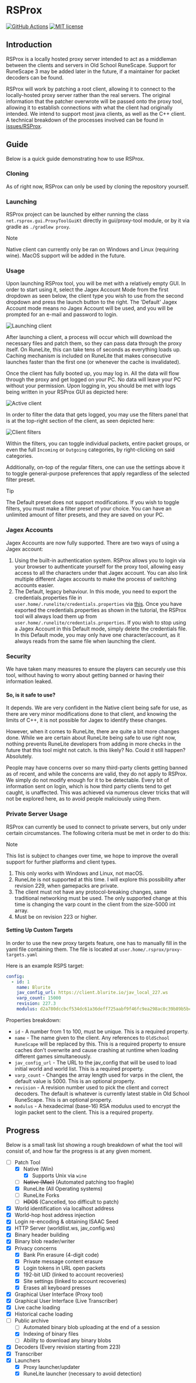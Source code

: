 # RSProx

[![GitHub Actions][actions-badge]][actions] [![MIT license][mit-badge]][mit]

## Introduction
RSProx is a locally hosted proxy server intended to act as a middleman between the clients and servers in Old School RuneScape.
Support for RuneScape 3 may be added later in the future, if a maintainer for packet decoders can be found.

RSProx will work by patching a root client, allowing it to connect to the locally-hosted proxy server rather than the real servers.
The original information that the patcher overwrote will be passed onto the proxy tool, allowing it to establish connections with
what the client had originally intended. We intend to support most java clients, as well as the C++ client.
A technical breakdown of the processes involved can be found in [issues/RSProx](https://github.com/blurite/rsprox/issues/1).

## Guide
Below is a quick guide demonstrating how to use RSProx.

### Cloning
As of right now, RSProx can only be used by cloning the repository yourself.

### Launching
RSProx project can be launched by either running the class
`net.rsprox.gui.ProxyToolGuiKt` directly in gui/proxy-tool module,
or by it via gradle as `./gradlew proxy`.

> [!NOTE]
> Native client can currently only be ran on Windows and Linux (requiring wine).
> MacOS support will be added in the future.

### Usage
Upon launching RSProx tool, you will be met with a relatively empty GUI.
In order to start using it, select the Jagex Account Mode from the first
dropdown as seen below, the client type you wish to use from the second
dropdown and press the launch button to the right.
The 'Default' Jagex Account mode means no Jagex Account will be used, and
you will be prompted for an e-mail and password to login.

![Launching client](https://media.z-kris.com/2024/10/javaw_Zdj10a5jq8.png)

After launching a client, a process will occur which will download the necessary
files and patch them, so they can pass data through the proxy itself.
On RuneLite, this can take tens of seconds as everything loads up. Caching
mechanism is included on RuneLite that makes consecutive launches faster than
the first one (or whenever the cache is invalidated).

Once the client has fully booted up, you may log in. All the data will flow
through the proxy and get logged on your PC. No data will leave your PC without
your permission.
Upon logging in, you should be met with logs being written in your RSProx GUI
as depicted here:

![Active client](https://media.z-kris.com/2024/10/javaw_WGRZzk1wtT.png)

In order to filter the data that gets logged, you may use the filters panel
that is at the top-right section of the client, as seen depicted here:

![Client filters](https://media.z-kris.com/2024/10/javaw_7ScB7aJLHn.png)

Within the filters, you can toggle individual packets, entire packet groups,
or even the full `Incoming` or `Outgoing` categories, by right-clicking on said
categories.

Additionally, on-top of the regular filters, one can use the settings above it
to toggle general-purpose preferences that apply regardless of the selected
filter preset.

> [!TIP]
> The Default preset does not support modifications. If you wish to toggle
> filters, you must make a filter preset of your choice.
> You can have an unlimited amount of filter presets, and they are saved on
> your PC.

### Jagex Accounts
Jagex Accounts are now fully supported. There are two ways of using a Jagex
account:

1. Using the built-in authentication system. RSProx allows you to login via
your browser to authenticate yourself for the proxy tool, allowing easy access
to all the characters under that Jagex account. You can also link multiple
different Jagex accounts to make the process of switching accounts easier.
2. The Default, legacy behaviour. In this mode, you need to export the
credentials.properties file in `user.home/.runelite/credentials.properties` via
[this](https://github.com/runelite/runelite/wiki/Using-Jagex-Accounts).
Once you have exported the credentials.properties as shown in the tutorial,
the RSProx tool will always load them up from `user.home/.runelite/credentials.properties`.
If you wish to stop using a Jagex Account in this Default mode,
simply delete the credentials file. In this Default mode, you may only have
one character/account, as it always reads from the same file when launching
the client.

### Security
We have taken many measures to ensure the players can securely use this tool,
without having to worry about getting banned or having their information leaked.

#### So, is it safe to use?
It depends. We are very confident in the Native client being safe for use,
as there are very minor modifications done to that client, and knowing the limits
of C++, it is not possible for Jagex to identify these changes.

However, when it comes to RuneLite, there are quite a bit more changes done.
While we are certain about RuneLite being safe to use right now, nothing prevents
RuneLite developers from adding in more checks in the future that this tool might
not catch. Is this likely? No. Could it still happen? Absolutely.

People may have concerns over so many third-party clients getting banned as of
recent, and while the concerns are valid, they do not apply to RSProx. We simply
do not modify enough for it to be detectable. Every bit of information sent on
login, which is how third party clients tend to get caught, is unaffected.
This was achieved via numerous clever tricks that will not be explored here,
as to avoid people maliciously using them.

### Private Server Usage
RSProx can currently be used to connect to private servers, but only under
certain circumstances. The following criteria must be met in order to do this:

> [!NOTE]
> This list is subject to changes over time, we hope to improve the overall
> support for further platforms and client types.

1. This only works with Windows and Linux, not macOS.
2. RuneLite is not supported at this time. I will explore this possibility
after revision 229, when gamepacks are private.
3. The client must not have any protocol-breaking changes, same traditional
networking must be used. The only supported change at this time is changing
the varp count in the client from the size-5000 int array.
4. Must be on revision 223 or higher.

#### Setting Up Custom Targets
In order to use the new proxy targets feature, one has to manually fill in the yaml file containing them.
The file is located at `user.home/.rsprox/proxy-targets.yaml`

Here is an example RSPS target:
```yaml
config:
  - id: 1
    name: Blurite
    jav_config_url: https://client.blurite.io/jav_local_227.ws
    varp_count: 15000
    revision: 227.3
    modulus: d2a780dccbcf534dc61a36deff725aabf9f46fc9ea298ac8c39b89b5bcb5d0817f8c9f59621187d448da9949aca848d0b2acae50c3122b7da53a79e6fe87ff76b675bcbf5bc18fbd2c9ed8f4cff2b7140508049eb119259af888eb9d20e8cea8a4384b06589483bcda11affd8d67756bc93a4d786494cdf7b634e3228b64116d
```

Properties breakdown:

- `id` - A number from 1 to 100, must be unique. This is a required property.
- `name` - The name given to the client. Any references to `OldSchool RuneScape` will be replaced by this. This is a required property to ensure caches don't overwrite and cause crashing at runtime when loading different games simultaneously.
- `jav_config_url` - The URL to the jav_config that will be used to load initial world and world list. This is a required property.
- `varp_count` - Changes the array length used for varps in the client, the default value is 5000. This is an optional property.
- `revision` - A revision number used to pick the client and correct decoders. The default is whatever is currently latest stable in Old School RuneScape. This is an optional property.
- `modulus` - A hexadecimal (base-16) RSA modulus used to encrypt the login packet sent to the client. This is a required property.


## Progress
Below is a small task list showing a rough breakdown of what the tool will consist of, and how far the progress is at any given moment.

- [ ] Patch Tool
  - [x] Native (Win)
    - [x] Supports Unix via `wine`
  - [ ] ~~Native (Mac)~~ (Automated patching too fragile)
  - [x] RuneLite (All Operating systems)
  - [ ] RuneLite Forks
  - [ ] ~~HDOS~~ (Cancelled, too difficult to patch)
- [x] World identification via localhost address
- [x] World-hop host address injection
- [x] Login re-encoding & obtaining ISAAC Seed
- [x] HTTP Server (worldlist.ws, jav_config.ws)
- [x] Binary header building
- [x] Binary blob reader/writer
- [x] Privacy concerns
  - [x] Bank Pin erasure (4-digit code)
  - [x] Private message content erasure
  - [x] Login tokens in URL open packets
  - [x] 192-bit UID (linked to account recoveries)
  - [x] Site settings (linked to account recoveries)
  - [x] Erases all keyboard presses
- [x] Graphical User Interface (Proxy tool)
- [x] Graphical User Interface (Live Transcriber)
- [x] Live cache loading
- [x] Historical cache loading
- [ ] Public archive
  - [ ] Automated binary blob uploading at the end of a session
  - [x] Indexing of binary files
  - [ ] Ability to download any binary blobs
- [x] Decoders (Every revision starting from 223)
- [x] Transcriber
- [x] Launchers
  - [x] Proxy launcher/updater
  - [x] RuneLite launcher (necessary to avoid detection)

[actions-badge]: https://github.com/blurite/rsprox/actions/workflows/proxy-gui.yml/badge.svg
[actions]: https://github.com/blurite/rsprox/actions
[mit-badge]: https://img.shields.io/badge/license-MIT-informational
[mit]: https://opensource.org/license/MIT
